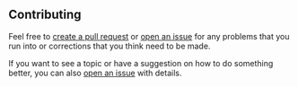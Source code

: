 ## Contributing

Feel free to [create a pull request](https://github.com/jdillard/jdillard.github.io/pulls) or [open an issue](https://github.com/jdillard/jdillard.github.io/issues) for any problems that you run into or corrections that you think need to be made.

If you want to see a topic or have a suggestion on how to do something better, you can also [open an issue](https://github.com/jdillard/jdillard.github.io/issues) with details.

